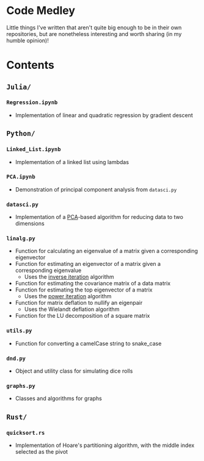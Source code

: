 # Code Medley
Little things I've written that aren't quite big enough to be in their own repositories, but are nonetheless interesting and worth sharing (in my humble opinion)!

# Contents
## `Julia/`
### `Regression.ipynb`
- Implementation of linear and quadratic regression by gradient descent
## `Python/`
### `Linked_List.ipynb`
- Implementation of a linked list using lambdas
### `PCA.ipynb`
- Demonstration of principal component analysis from `datasci.py`
### `datasci.py`
- Implementation of a [PCA](https://en.wikipedia.org/wiki/Principal_component_analysis)-based algorithm for reducing data to two dimensions
### `linalg.py`
- Function for calculating an eigenvalue of a matrix given a corresponding eigenvector  
- Function for estimating an eigenvector of a matrix given a corresponding eigenvalue
  - Uses the [inverse iteration](https://en.wikipedia.org/wiki/Inverse_iteration) algorithm
- Function for estimating the covariance matrix of a data matrix
- Function for estimating the top eigenvector of a matrix
  - Uses the [power iteration](https://en.wikipedia.org/wiki/Power_iteration) algorithm
- Function for matrix deflation to nullify an eigenpair
  - Uses the Wielandt deflation algorithm
- Function for the LU decomposition of a square matrix
### `utils.py`
- Function for converting a camelCase string to snake_case
### `dnd.py`
- Object and utility class for simulating dice rolls
### `graphs.py`
- Classes and algorithms for graphs
## `Rust/`
### `quicksort.rs`
- Implementation of Hoare's partitioning algorithm, with the middle index selected as the pivot
